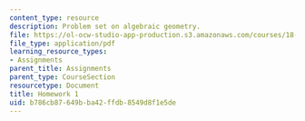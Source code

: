 ```yaml
---
content_type: resource
description: Problem set on algebraic geometry.
file: https://ol-ocw-studio-app-production.s3.amazonaws.com/courses/18-727-topics-in-algebraic-geometry-algebraic-surfaces-spring-2008/b786cb87649bba42ffdb8549d8f1e5de_hw1.pdf
file_type: application/pdf
learning_resource_types:
- Assignments
parent_title: Assignments
parent_type: CourseSection
resourcetype: Document
title: Homework 1
uid: b786cb87-649b-ba42-ffdb-8549d8f1e5de
---
```

